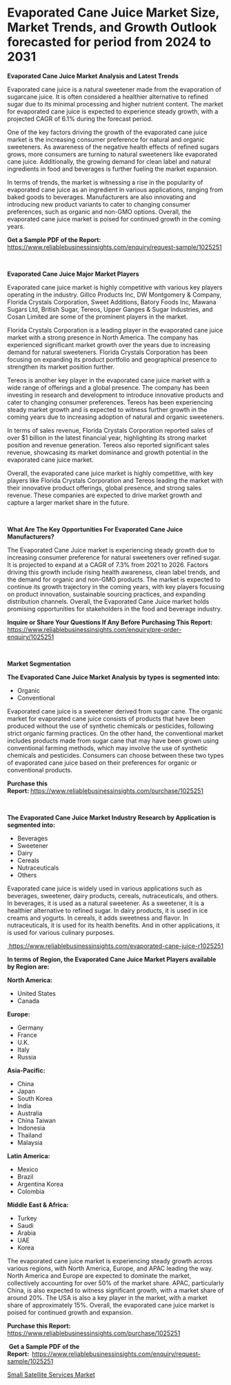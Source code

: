 <p><h1>Evaporated Cane Juice Market Size, Market Trends, and Growth Outlook forecasted for period from 2024 to 2031</h1></p><p><strong>Evaporated Cane Juice Market Analysis and Latest Trends</strong></p>
<p><p>Evaporated cane juice is a natural sweetener made from the evaporation of sugarcane juice. It is often considered a healthier alternative to refined sugar due to its minimal processing and higher nutrient content. The market for evaporated cane juice is expected to experience steady growth, with a projected CAGR of 6.1% during the forecast period.</p><p>One of the key factors driving the growth of the evaporated cane juice market is the increasing consumer preference for natural and organic sweeteners. As awareness of the negative health effects of refined sugars grows, more consumers are turning to natural sweeteners like evaporated cane juice. Additionally, the growing demand for clean label and natural ingredients in food and beverages is further fueling the market expansion.</p><p>In terms of trends, the market is witnessing a rise in the popularity of evaporated cane juice as an ingredient in various applications, ranging from baked goods to beverages. Manufacturers are also innovating and introducing new product variants to cater to changing consumer preferences, such as organic and non-GMO options. Overall, the evaporated cane juice market is poised for continued growth in the coming years.</p></p>
<p><strong>Get a Sample PDF of the Report:&nbsp;</strong> <a href="https://www.reliablebusinessinsights.com/enquiry/request-sample/1025251">https://www.reliablebusinessinsights.com/enquiry/request-sample/1025251</a></p>
<p>&nbsp;</p>
<p><strong>Evaporated Cane Juice Major Market Players</strong></p>
<p><p>Evaporated cane juice market is highly competitive with various key players operating in the industry. Gillco Products Inc, DW Montgomery & Company, Florida Crystals Corporation, Sweet Additions, Batory Foods Inc, Mawana Sugars Ltd, British Sugar, Tereos, Upper Ganges & Sugar Industries, and Cosan Limited are some of the prominent players in the market.</p><p>Florida Crystals Corporation is a leading player in the evaporated cane juice market with a strong presence in North America. The company has experienced significant market growth over the years due to increasing demand for natural sweeteners. Florida Crystals Corporation has been focusing on expanding its product portfolio and geographical presence to strengthen its market position further.</p><p>Tereos is another key player in the evaporated cane juice market with a wide range of offerings and a global presence. The company has been investing in research and development to introduce innovative products and cater to changing consumer preferences. Tereos has been experiencing steady market growth and is expected to witness further growth in the coming years due to increasing adoption of natural and organic sweeteners.</p><p>In terms of sales revenue, Florida Crystals Corporation reported sales of over $1 billion in the latest financial year, highlighting its strong market position and revenue generation. Tereos also reported significant sales revenue, showcasing its market dominance and growth potential in the evaporated cane juice market.</p><p>Overall, the evaporated cane juice market is highly competitive, with key players like Florida Crystals Corporation and Tereos leading the market with their innovative product offerings, global presence, and strong sales revenue. These companies are expected to drive market growth and capture a larger market share in the future.</p></p>
<p>&nbsp;</p>
<p><strong>What Are The Key Opportunities For Evaporated Cane Juice Manufacturers?</strong></p>
<p><p>The Evaporated Cane Juice market is experiencing steady growth due to increasing consumer preference for natural sweeteners over refined sugar. It is projected to expand at a CAGR of 7.3% from 2021 to 2026. Factors driving this growth include rising health awareness, clean label trends, and the demand for organic and non-GMO products. The market is expected to continue its growth trajectory in the coming years, with key players focusing on product innovation, sustainable sourcing practices, and expanding distribution channels. Overall, the Evaporated Cane Juice market holds promising opportunities for stakeholders in the food and beverage industry.</p></p>
<p><strong>Inquire or Share Your Questions If Any Before Purchasing This Report:</strong> <a href="https://www.reliablebusinessinsights.com/enquiry/pre-order-enquiry/1025251">https://www.reliablebusinessinsights.com/enquiry/pre-order-enquiry/1025251</a></p>
<p>&nbsp;</p>
<p><strong>Market Segmentation</strong></p>
<p><strong>The Evaporated Cane Juice Market Analysis by types is segmented into:</strong></p>
<p><ul><li>Organic</li><li>Conventional</li></ul></p>
<p><p>Evaporated cane juice is a sweetener derived from sugar cane. The organic market for evaporated cane juice consists of products that have been produced without the use of synthetic chemicals or pesticides, following strict organic farming practices. On the other hand, the conventional market includes products made from sugar cane that may have been grown using conventional farming methods, which may involve the use of synthetic chemicals and pesticides. Consumers can choose between these two types of evaporated cane juice based on their preferences for organic or conventional products.</p></p>
<p><strong>Purchase this Report:&nbsp;</strong><a href="https://www.reliablebusinessinsights.com/purchase/1025251">https://www.reliablebusinessinsights.com/purchase/1025251</a></p>
<p>&nbsp;</p>
<p><strong>The Evaporated Cane Juice Market Industry Research by Application is segmented into:</strong></p>
<p><ul><li>Beverages</li><li>Sweetener</li><li>Dairy</li><li>Cereals</li><li>Nutraceuticals</li><li>Others</li></ul></p>
<p><p>Evaporated cane juice is widely used in various applications such as beverages, sweetener, dairy products, cereals, nutraceuticals, and others. In beverages, it is used as a natural sweetener. As a sweetener, it is a healthier alternative to refined sugar. In dairy products, it is used in ice creams and yogurts. In cereals, it adds sweetness and flavor. In nutraceuticals, it is used for its health benefits. And in other applications, it is used for various culinary purposes.</p></p>
<p><a href="https://www.reliablebusinessinsights.com/evaporated-cane-juice-r1025251">&nbsp;https://www.reliablebusinessinsights.com/evaporated-cane-juice-r1025251</a></p>
<p><strong>In terms of Region, the Evaporated Cane Juice Market Players available by Region are:</strong></p>
<p>
    <p> <strong> North America: </strong>
        <ul>
            <li>United States</li>
            <li>Canada</li>
        </ul>
        </p> 
    <p> <strong> Europe: </strong>
        <ul>
            <li>Germany</li>
            <li>France</li>
            <li>U.K.</li>
            <li>Italy</li>
            <li>Russia</li>
        </ul>
        </p> 
    <p> <strong> Asia-Pacific: </strong>
        <ul>
            <li>China</li>
            <li>Japan</li>
            <li>South Korea</li>
            <li>India</li>
            <li>Australia</li>
            <li>China Taiwan</li>
            <li>Indonesia</li>
            <li>Thailand</li>
            <li>Malaysia</li>
        </ul>
        </p> 
    <p> <strong> Latin America: </strong>
        <ul>
            <li>Mexico</li>
            <li>Brazil</li>
            <li>Argentina Korea</li>
            <li>Colombia</li>
        </ul>
        </p> 
    <p> <strong> Middle East & Africa: </strong>
        <ul>
            <li>Turkey</li>
            <li>Saudi</li>
            <li>Arabia</li>
            <li>UAE</li>
            <li>Korea</li>
        </ul>
    </p>
    </p>
<p><p>The evaporated cane juice market is experiencing steady growth across various regions, with North America, Europe, and APAC leading the way. North America and Europe are expected to dominate the market, collectively accounting for over 50% of the market share. APAC, particularly China, is also expected to witness significant growth, with a market share of around 20%. The USA is also a key player in the market, with a market share of approximately 15%. Overall, the evaporated cane juice market is poised for continued growth and expansion.</p></p>
<p><strong>Purchase this Report: </strong><a href="https://www.reliablebusinessinsights.com/purchase/1025251">https://www.reliablebusinessinsights.com/purchase/1025251</a></p>
<p>&nbsp;<strong>Get a Sample PDF of the Report:&nbsp;&nbsp;</strong><a href="https://www.reliablebusinessinsights.com/enquiry/request-sample/1025251">https://www.reliablebusinessinsights.com/enquiry/request-sample/1025251</a></p>
<p><strong></strong></p>
<p><p><a href="https://github.com/LiamKanenood/Market-Research-Report-List-1/blob/main/small-satellite-services-market.md">Small Satellite Services Market</a></p></p>